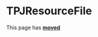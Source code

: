 # TPJResourceFile #

This page has [**moved**](https://lib-docs.delphidabbler.com/ResFile/1/API/TPJResourceFile)